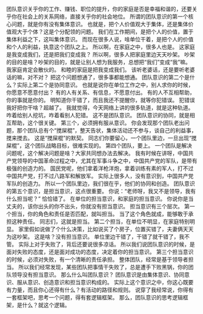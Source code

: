 团队意识关乎你的工作、赚钱、职位的提升，你的家庭是否是幸福和谐的，还要关乎你在社会上的关系网络，直接关乎你的社会地位。
所谓的团队意识的第一个核心问题，就是你有没有集体意识。
也就是，把个人价值观大于集体，还是集体价值观大于个体？这是个分配领的问题。
我们在工作期间，是把个人的价值，置于集体利益之下，这叫集体意识。
而现在很多人说，啥单位干着，是把个人的价值和个人的利益，执意这个团队之上。
所以啊，在家庭之中，很多人也是。
这家庭是我变成我们，还是把我们变成我？
所以啊，很多人把家庭里边天天吵架。
吵架的目的是啥？吵架的目的，就是让别人想为我服务，总想把“我们”变成“我”嘛。
我家庭肯定会散伙的。
和睦的家庭是把我变成我们。
该听老婆话，还是要听老婆话的嘛，对不对？
把这个问题想通了，很多事都能想通。
团队意识的第二个是什么？实际上第二个是协同意识。
也就是说你在单位工作之中，别人求你的时候，你愿意不愿意付出？
有的人有关系、有信息，不愿意付出。
有的人不互相帮助，你的事就是你的。
明知道你干错了，而且我还不提醒你，就等你犯错误。
犯错误我好把你干啥？超越了。
我就觉得，今天网络上讲的很多轨道，就是这种轨道。
咋着给别人挖坑，咋着看别人犯错。
这不是团队意识。
团队意识的协同，就是相互帮助，这个很关键。
第三个，必须拥有服从意识。
你会发现那个团队老出问题，那个团队总有个“搅屎棍”，整天告状，集体活动还不参与，谈自己的利益事，搅来搅去。
这是“搅屎棍”的默契。
同志们你要留心，一个团队里边，一旦出现“搅屎棍”，这个团队战略目标，很难实现的。
第四个团队，要上。
一个团队是解决问题呢，这个解决问题是啥？大家共同想办法去解决。
我有时候在讲呀，中国共产党领导的中国革命过程之中，尤其在军事斗争之中，中国共产党的军队，是带有极强的创造力的。
国民党呢，他们拿着洋枪洋炮，拿着训练有素的军人，打不过中国共产党，打不过八路军和解放军。
实际上很多人，没有意识到，中国共产党军队的创造力。
所以一个团队里边，我们很在乎，他们的协同和创造。
团队意识的第五个意识，是担当意识，这点很重要。
你说：“老师呀，我又不是领导，我有什么担当呢？”
恰恰错了。
在单位的担当意识，和家庭的担当意识。
你说你是当丈夫的，该你出头的你不出头，你就没有担当意识。
担当意识有三个层次。
第一个担当，你的角色和责任是否匹配，就叫担当。
当了这个角色就成，能够敢于承担这种责任。
同志们，这就是担当。
第二个担当，在单位不明显，在家庭特别明显。
家里假如说做了个什么决策，比如说买了个房子，位置买错了，夫妻俩天天为这吵架。
这是啥？没有担当意识。
单位里边干错了，干错了就干错了，我不管。
实际上对于失败了，背后还要说很多凉话。
所以我们说团队意识的时候，是面对失败的态度，还是面对成功的态度，决定着你的担当意识。
第三个担当意识的时候，必须对失败，有一个清晰的责任承担。
整体团队，经常是基于领导者担当。
所以我们经常发现，某些团队把事情干失败了，总是遭手下败黑锅，你的团队领导没有担当意识。
那么什么叫团队意识？
团队意识是由集体意识、协同意识、服从意识、创造意识和担当意识构成的。
实际上这个意识之中，你这心既要有力量，而且你心还得有什么？有活动的路径和规则。
说穿了我经常说，你得有一套框架吧，思考一个问题，得有套逻辑框架。
那么，团队意识的思考逻辑框架，是什么？就这个逻辑。